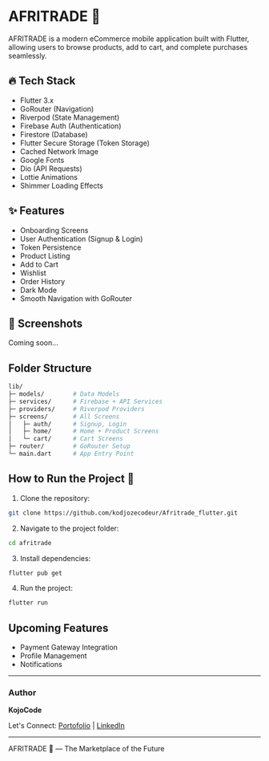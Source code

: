 # AFRITRADE 🛒

AFRITRADE is a modern eCommerce mobile application built with Flutter, allowing users to browse products, add to cart, and complete purchases seamlessly.

## 🔥 Tech Stack
- Flutter 3.x
- GoRouter (Navigation)
- Riverpod (State Management)
- Firebase Auth (Authentication)
- Firestore (Database)
- Flutter Secure Storage (Token Storage)
- Cached Network Image
- Google Fonts
- Dio (API Requests)
- Lottie Animations
- Shimmer Loading Effects

## ✨ Features
- Onboarding Screens
- User Authentication (Signup & Login)
- Token Persistence
- Product Listing
- Add to Cart
- Wishlist
- Order History
- Dark Mode
- Smooth Navigation with GoRouter

## 📸 Screenshots
Coming soon...

## Folder Structure
```bash
lib/
├─ models/        # Data Models
├─ services/      # Firebase + API Services
├─ providers/     # Riverpod Providers
├─ screens/       # All Screens
│   ├─ auth/      # Signup, Login
│   ├─ home/      # Home + Product Screens
│   └─ cart/      # Cart Screens
├─ router/        # GoRouter Setup
└─ main.dart      # App Entry Point
```

## How to Run the Project 🚀
1. Clone the repository:
```bash
git clone https://github.com/kodjozecodeur/Afritrade_flutter.git
```
2. Navigate to the project folder:
```bash
cd afritrade
```
3. Install dependencies:
```bash
flutter pub get
```
4. Run the project:
```bash
flutter run
```

## Upcoming Features
- Payment Gateway Integration
- Profile Management
- Notifications

---

### Author
**KojoCode**

Let's Connect: [Portofolio](https://kojocode.netlify.app/) | [LinkedIn](https://www.linkedin.com/in/kojo-samuel-maglodji-2a1081319/)

---
AFRITRADE 🚨 — The Marketplace of the Future

